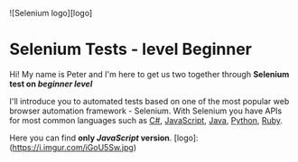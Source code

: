 ![Selenium logo][logo]
# Selenium Tests - level Beginner

Hi! My name is Peter and I'm here to get us two together through **Selenium test on _beginner level_**

I'll introduce you to automated tests based on one of the most popular web browser automation framework - Selenium.
With Selenium you have APIs for most common languages such as [C#](http://seleniumhq.github.io/selenium/docs/api/dotnet/ "C# Selenium API"), [JavaScript](http://seleniumhq.github.io/selenium/docs/api/javascript/ "JavaScript Selenium API"), [Java](http://seleniumhq.github.io/selenium/docs/api/java/index.html "Java Selenium API"), [Python](http://seleniumhq.github.io/selenium/docs/api/py/ "Python Selenium API"), [Ruby](http://seleniumhq.github.io/selenium/docs/api/rb/ "Ruby Selenium API").

Here you can find **only _JavaScript_ version**.
[logo]:(https://i.imgur.com/iGoU5Sw.jpg)
